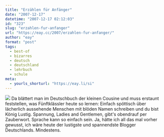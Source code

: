 ```yaml
---
title: "Erzählen für Anfänger"
date: "2007-12-17"
datetime: "2007-12-17 02:12:03"
id: "323"
slug: "erzahlen-fur-anfanger"
url: "https://eay.cc/2007/erzahlen-fur-anfanger/"
author: "eay"
format: "post"
tags:
  - best-of
  - bizarres
  - deutsch
  - deutschland
  - lehrbuch
  - schule
meta:
  - yourls_shorturl: "https://eay.li/si"
---
```


![](/uploads/2007/erzaehlen.jpg) Da blättert man im Deutschbuch der kleinen Cousine und muss erstaunt feststellen, was Fünftklässler heute so lernen: Einfach spöttisch über lächerlich aussehende Menschen mit blöden Namen schreiben und du bist König Lustig. Spannung, Ladies and Gentlemen, gibt's obendrauf per Zauberwort. Sprache kann so einfach sein. Ja, hätte ich all das mal vorher gewusst, ich wäre heute der lustigste und spannendste Blogger Deutschlands. Mindestens.
